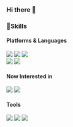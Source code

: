 ### Hi there 👋
### 🦾Skills
#### Platforms & Languages
<img src="https://img.shields.io/badge/C++-00599C?style=for-the-badge&logo=cplusplus&logoColor=white"/> <img src="https://img.shields.io/badge/C Sharp-512BD4?style=for-the-badge&logo=csharp&logoColor=white"/> <img src="https://img.shields.io/badge/Unity-000000?style=for-the-badge&logo=unity&logoColor=white"/> 
<br><img src="https://img.shields.io/badge/C-A8B9CC?style=flat-square&logo=c&logoColor=black"/> <img src="https://img.shields.io/badge/WinAPI-0078D4?style=flat-square&logo=windows&logoColor=white"/>
#### Now Interested in
<img src="https://img.shields.io/badge/Unreal Engine-0E1128?style=for-the-badge&logo=unrealengine&logoColor=white"/> <img src="https://img.shields.io/badge/DirectX-7FBA00?style=for-the-badge&logo=microsoft&logoColor=white"/>
#### Tools
<img src="https://img.shields.io/badge/Visual Studio-5C2D91?style=for-the-badge&logo=visualstudio&logoColor=white"/> <img src="https://img.shields.io/badge/Git-F05032?style=for-the-badge&logo=git&logoColor=white"/> <img src="https://img.shields.io/badge/Sourcetree-0052CC?style=for-the-badge&logoColor=white"/>

<!--
**minpark96/minpark96** is a ✨ _special_ ✨ repository because its `README.md` (this file) appears on your GitHub profile.

Here are some ideas to get you started:

- 🔭 I’m currently working on ...
- 🌱 I’m currently learning ...
- 👯 I’m looking to collaborate on ...
- 🤔 I’m looking for help with ...
- 💬 Ask me about ...
- 📫 How to reach me: ...
- 😄 Pronouns: ...
- ⚡ Fun fact: ...
-->
